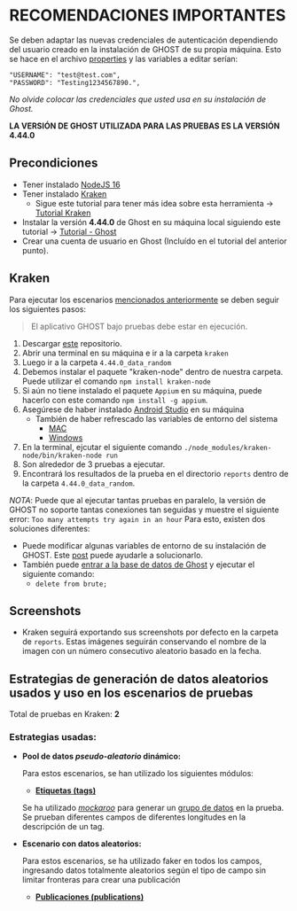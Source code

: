 # RECOMENDACIONES IMPORTANTES

Se deben adaptar las nuevas credenciales de autenticación dependiendo del usuario creado en la instalación de GHOST de su propia máquina. Esto se hace en el archivo [properties](https://github.com/fanpay/tsdc_ghost/blob/main/kraken/4.44.0_data_random/properties.json) y las variables a editar serían:

    "USERNAME": "test@test.com",
    "PASSWORD": "Testing1234567890.",

*No olvide colocar las credenciales que usted usa en su instalación de Ghost.*    

**LA VERSIÓN DE GHOST UTILIZADA PARA LAS PRUEBAS ES LA VERSIÓN 4.44.0**

## Precondiciones

* Tener instalado [NodeJS 16](https://nodejs.org/en/blog/release/v16.20.0) 
* Tener instalado [Kraken](https://thesoftwaredesignlab.github.io/Kraken/)
    - Sigue este tutorial para tener más idea sobre esta herramienta -> [Tutorial Kraken](https://thesoftwaredesignlab.github.io/AutTestingCodelabs/kraken-web-testing-tool/index.html#0)
* Instalar la versión **4.44.0** de Ghost en su máquina local siguiendo este tutorial -> [Tutorial - Ghost](https://www.coursera.org/learn/pruebas-automatizadas-software/ungradedWidget/dNjnt/pruebas-de-regresion-visual)
* Crear una cuenta de usuario en Ghost (Incluído en el tutorial del anterior punto).

## Kraken

Para ejecutar los escenarios [mencionados anteriormente](https://github.com/fanpay/tsdc_ghost/blob/main/README.md) se deben seguir los siguientes pasos:

> El aplicativo GHOST bajo pruebas debe estar en ejecución. 

1. Descargar [este](https://github.com/fanpay/tsdc_ghost) repositorio.
2. Abrir una terminal en su máquina e ir a la carpeta `kraken`
3. Luego ir a la carpeta `4.44.0_data_random`
3. Debemos instalar el paquete "kraken-node" dentro de nuestra carpeta. Puede utilizar el comando `npm install kraken-node`
4. Si aún no tiene instalado el paquete `Appium` en su máquina, puede hacerlo con este comando `npm install -g appium`. 
5. Asegúrese de haber instalado [Android Studio](https://developer.android.com/studio) en su máquina
    - También de haber refrescado las variables de entorno del sistema
        - [MAC](https://dev.to/ravics09/solution-of-command-not-found-adb-error-29e7)
        - [Windows](https://linuxhint.com/fix-adb-not-recognize-internal-external-command-windows-10/)
6. En la terminal, ejcutar el siguiente comando
    `./node_modules/kraken-node/bin/kraken-node run`
7. Son alrededor de 3 pruebas a ejecutar.
8. Encontrará los resultados de la prueba en el directorio `reports` dentro de la carpeta `4.44.0_data_random`.


*NOTA*: Puede que al ejecutar tantas pruebas en paralelo, la versión de GHOST no soporte tantas conexiones tan seguidas y muestre el siguiente error: `Too many attempts try again in an hour`
Para esto, existen dos soluciones diferentes:
- Puede modificar algunas variables de entorno de su instalación de GHOST. Este [post](https://forum.ghost.org/t/disable-too-many-attempts-try-again-in-an-hour/4087/2) puede ayudarle a solucionarlo. 
- También puede [entrar a la base de datos de Ghost](https://codehangar.io/viewing-local-ghost-database-sqlite-db-files/) y ejecutar el siguiente comando:
    - `delete from brute;`


## Screenshots

* Kraken seguirá exportando sus screenshots por defecto en la carpeta de `reports`. Estas imágenes seguirán conservando el nombre de la imagen con un número consecutivo aleatorio basado en la fecha.


## Estrategias de generación de datos aleatorios usados y uso en los escenarios de pruebas

Total de pruebas en Kraken: **2**

### Estrategias usadas:

* **Pool de datos *pseudo-aleatorio* dinámico:**

    Para estos escenarios, se han utilizado los siguientes módulos:
    
    * **[Etiquetas (tags)](https://github.com/fanpay/tsdc_ghost/blob/main/kraken/4.44.0_data_random/features/2_CREATE_TAG.feature)**
    
    Se ha utilizado [*mockaroo*](https://mockaroo.com/schemas/530469) para generar un [grupo de datos](https://mockaroo.com/datasets/264642) en la prueba. Se prueban diferentes campos de diferentes longitudes en la descripción de un tag.


* **Escenario con datos aleatorios:**

    Para estos escenarios, se ha utilizado faker en todos los campos, ingresando datos totalmente aleatorios según el tipo de campo sin limitar fronteras para crear una publicación

    - **[Publicaciones (publications)](https://github.com/fanpay/tsdc_ghost/blob/main/kraken/4.44.0_data_random/features/1_EDIT_PUBLICATION.feature)** 


